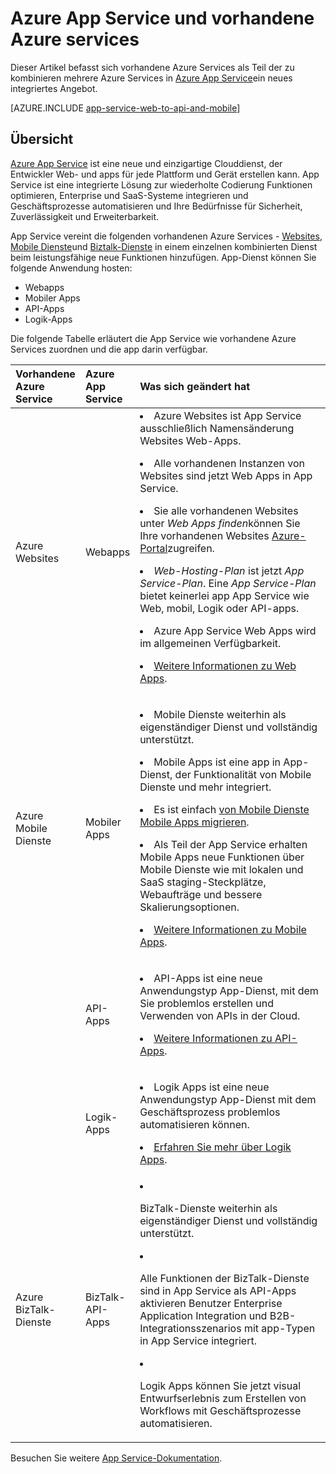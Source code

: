 <properties
    pageTitle="Azure App Service und ihre Auswirkung auf vorhandene Azure services"
    description="Erläutert, wie neue Azure App Service und seine Funktionen vorhandene Diensten in Azure auswirken."
    services="app-service"
    documentationCenter=""
    authors="yochay"
    manager="nirma"
    editor=""/>

<tags
    ms.service="app-service"
    ms.workload="na"
    ms.tgt_pltfrm="na"
    ms.devlang="na"
    ms.topic="article"
    ms.date="02/12/2016"
    ms.author="yochayk"/>


# <a name="azure-app-service-and-existing-azure-services"></a>Azure App Service und vorhandene Azure services

Dieser Artikel befasst sich vorhandene Azure Services als Teil der zu kombinieren mehrere Azure Services in [Azure App Service](https://azure.microsoft.com/services/app-service/)ein neues integriertes Angebot.

[AZURE.INCLUDE [app-service-web-to-api-and-mobile](../../includes/app-service-web-to-api-and-mobile.md)]

## <a name="overview"></a>Übersicht

[Azure App Service](https://azure.microsoft.com/services/app-service/) ist eine neue und einzigartige Clouddienst, der Entwickler Web- und apps für jede Plattform und Gerät erstellen kann. App Service ist eine integrierte Lösung zur wiederholte Codierung Funktionen optimieren, Enterprise und SaaS-Systeme integrieren und Geschäftsprozesse automatisieren und Ihre Bedürfnisse für Sicherheit, Zuverlässigkeit und Erweiterbarkeit.

App Service vereint die folgenden vorhandenen Azure Services - [Websites](https://azure.microsoft.com/services/websites/), [Mobile Dienste](https://azure.microsoft.com/services/mobile-services/)und [Biztalk-Dienste](https://azure.microsoft.com/services/biztalk-services/) in einem einzelnen kombinierten Dienst beim leistungsfähige neue Funktionen hinzufügen.  App-Dienst können Sie folgende Anwendung hosten:

-   Webapps
-   Mobiler Apps
-   API-Apps
-   Logik-Apps

Die folgende Tabelle erläutert die App Service wie vorhandene Azure Services zuordnen und die app darin verfügbar.

<table>
<thead>
<tr class="header">
<th align="left", style="width:10%">Vorhandene Azure Service</th>
<th align="left", style="width:10%">Azure App Service</th>
<th align="left", style="width:80%">Was sich geändert hat</th>
</tr>
</thead>
<tbody>
<tr class="odd">
<td align="left">Azure Websites</td>
<td align="left">Webapps</td>
<td align="left"><li>Azure Websites ist App Service ausschließlich Namensänderung Websites Web-Apps.
<p><li>Alle vorhandenen Instanzen von Websites sind jetzt Web Apps in App Service.</p>
<p><li>Sie alle vorhandenen Websites unter <em>Web Apps finden</em>können Sie Ihre vorhandenen Websites <a href="http://go.microsoft.com/fwlink/?LinkId=529715">Azure-Portal</a>zugreifen.</p>
<p><li><em>Web-Hosting-Plan</em> ist jetzt <em>App Service-Plan</em>. Eine <em>App Service-Plan</em> bietet keinerlei app App Service wie Web, mobil, Logik oder API-apps.</p>
<p><li>Azure App Service Web Apps wird im allgemeinen Verfügbarkeit.</p>
<p><li><a href="http://azure.microsoft.com/services/app-service/web/">Weitere Informationen zu Web Apps</a>.</p></td>
</tr>
<tr class="even">
<td align="left">Azure Mobile Dienste</td>
<td align="left">Mobiler Apps</td>
<td align="left"><p><li>Mobile Dienste weiterhin als eigenständiger Dienst und vollständig unterstützt.</p>
<p><li>Mobile Apps ist eine app in App-Dienst, der Funktionalität von Mobile Dienste und mehr integriert.</p>
<p><li>Es ist einfach <a href="http://go.microsoft.com/fwlink/?LinkID=724279&clcid=0x409">von Mobile Dienste Mobile Apps migrieren</a>.</p>
<p><li>Als Teil der App Service erhalten Mobile Apps neue Funktionen über Mobile Dienste wie mit lokalen und SaaS staging-Steckplätze, Webaufträge und bessere Skalierungsoptionen.</p>
<p><li><a href="http://azure.microsoft.com/services/app-service/mobile/">Weitere Informationen zu Mobile Apps</a>.</p>
</tr>
<tr class="odd">
<td align="left"></td>
<td align="left">API-Apps</td>
<td align="left">
<p><li>API-Apps ist eine neue Anwendungstyp App-Dienst, mit dem Sie problemlos erstellen und Verwenden von APIs in der Cloud.</p>
<p><li><a href="http://azure.microsoft.com/services/app-service/api/">Weitere Informationen zu API-Apps</a>.</p></td>
</tr>
<tr class="even">
<td align="left"></td>
<td align="left">Logik-Apps</td>
<td align="left">
<p><li>Logik Apps ist eine neue Anwendungstyp App-Dienst mit dem Geschäftsprozess problemlos automatisieren können.</p>
<p><li><a href="http://azure.microsoft.com/services/app-service/logic/">Erfahren Sie mehr über Logik Apps</a>.</p></td>
</tr>
<tr class="odd">
<td align="left">Azure BizTalk-Dienste</td>
<td align="left">BizTalk-API-Apps</td>
<td align="left">
<li><p>BizTalk-Dienste weiterhin als eigenständiger Dienst und vollständig unterstützt.</p>
<li><p>Alle Funktionen der BizTalk-Dienste sind in App Service als API-Apps aktivieren Benutzer Enterprise Application Integration und B2B-Integrationsszenarios mit app-Typen in App Service integriert.</p>
<li><p>Logik Apps können Sie jetzt visual Entwurfserlebnis zum Erstellen von Workflows mit Geschäftsprozesse automatisieren.</p></td>
</tr>
</tbody>
</table>

Besuchen Sie weitere [App Service-Dokumentation](https://azure.microsoft.com/documentation/services/app-service/).
